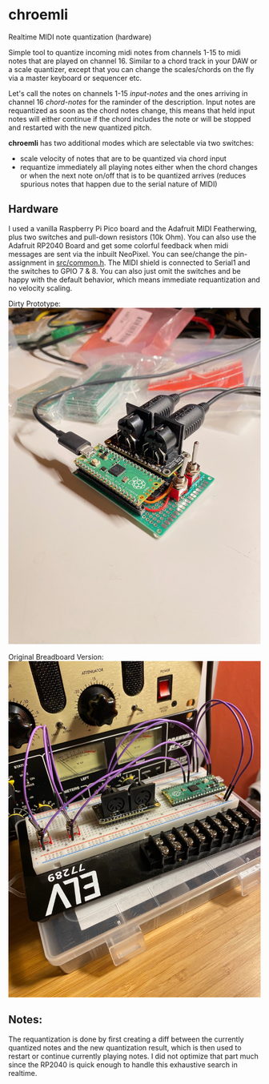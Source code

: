 # chroemli
Realtime MIDI note quantization (hardware)

Simple tool to quantize incoming midi notes from channels 1-15 to midi notes that are played on channel 16. Similar to a chord track in your DAW or a scale quantizer, except that you can change the scales/chords on the fly via a master keyboard or sequencer etc.

Let's call the notes on channels 1-15 *input-notes* and the ones arriving in channel 16 *chord-notes* for the raminder of the description.
Input notes are requantized as soon as the chord notes change, this means that held input notes will either continue if the chord includes the note or will be stopped and restarted with the new quantized pitch.

**chroemli** has two additional modes which are selectable via two switches:
  * scale velocity of notes that are to be quantized via chord input 
  * requantize immediately all playing notes either when the chord changes or when the next note on/off that is to be quantized arrives (reduces spurious notes that happen due to the serial nature of MIDI)

## Hardware

I used a vanilla Raspberry Pi Pico board and the Adafruit MIDI Featherwing, plus two switches and pull-down resistors (10k Ohm). You can also use the Adafruit RP2040 Board and get some colorful feedback when midi messages are sent via the inbuilt NeoPixel.
You can see/change the pin-assignment in [src/common.h](https://github.com/lodsb/chroemli/blob/master/src/common.h). The MIDI shield is connected to Serial1 and the switches to GPIO 7 & 8. You can also just omit the switches and be happy with the default behavior, which means immediate requantization and no velocity scaling.

Dirty Prototype:
![Alt text](doc/prototype.jpg?raw=true "Prototype")

Original Breadboard Version:
![Alt text](doc/breadboard.jpg?raw=true "Breadboard")

## Notes:
The requantization is done by first creating a diff between the currently quantized notes and the new quantization result, which is then used to
restart or continue currently playing notes. I did not optimize that part much since the RP2040 is quick enough to handle this exhaustive search in realtime.